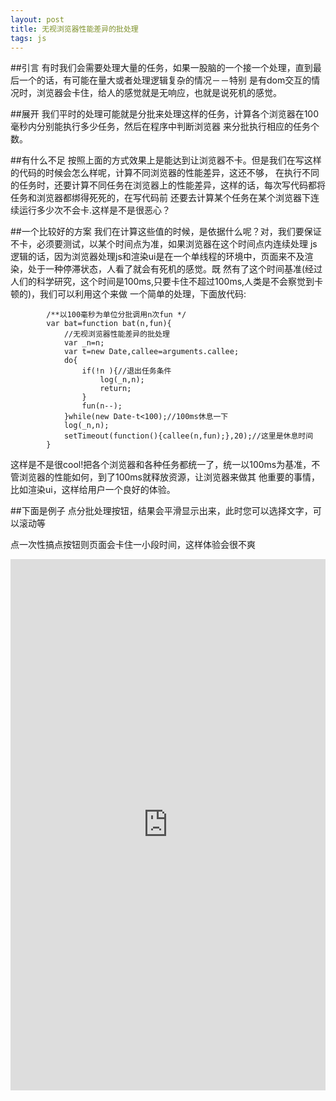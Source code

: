 ```yaml
---
layout: post
title: 无视浏览器性能差异的批处理
tags: js
---
```

##引言
有时我们会需要处理大量的任务，如果一股脑的一个接一个处理，直到最后一个的话，有可能在量大或者处理逻辑复杂的情况－－特别
是有dom交互的情况时，浏览器会卡住，给人的感觉就是无响应，也就是说死机的感觉。

##展开
我们平时的处理可能就是分批来处理这样的任务，计算各个浏览器在100毫秒内分别能执行多少任务，然后在程序中判断浏览器
来分批执行相应的任务个数。

##有什么不足
按照上面的方式效果上是能达到让浏览器不卡。但是我们在写这样的代码的时候会怎么样呢，计算不同浏览器的性能差异，这还不够，
在执行不同的任务时，还要计算不同任务在浏览器上的性能差异，这样的话，每次写代码都将任务和浏览器都绑得死死的，在写代码前
还要去计算某个任务在某个浏览器下连续运行多少次不会卡.这样是不是很恶心？

##一个比较好的方案
我们在计算这些值的时候，是依据什么呢？对，我们要保证不卡，必须要测试，以某个时间点为准，如果浏览器在这个时间点内连续处理
js逻辑的话，因为浏览器处理js和渲染ui是在一个单线程的环境中，页面来不及渲染，处于一种停滞状态，人看了就会有死机的感觉。既
然有了这个时间基准(经过人们的科学研究，这个时间是100ms,只要卡住不超过100ms,人类是不会察觉到卡顿的)，我们可以利用这个来做
一个简单的处理，下面放代码:

			/**以100毫秒为单位分批调用n次fun */
			var bat=function bat(n,fun){
				//无视浏览器性能差异的批处理
				var _n=n;
				var t=new Date,callee=arguments.callee;
				do{
					if(!n ){//退出任务条件
						log(_n,n);
						return;
					}
					fun(n--);
				}while(new Date-t<100);//100ms休息一下
				log(_n,n);
				setTimeout(function(){callee(n,fun);},20);//这里是休息时间
			}

这样是不是很cool!把各个浏览器和各种任务都统一了，统一以100ms为基准，不管浏览器的性能如何，到了100ms就释放资源，让浏览器来做其
他重要的事情，比如渲染ui，这样给用户一个良好的体验。
	

##下面是例子
点分批处理按钮，结果会平滑显示出来，此时您可以选择文字，可以滚动等 

点一次性搞点按钮则页面会卡住一小段时间，这样体验会很不爽

<iframe width="100%" height="850" src="http://jsfiddle.net/qiangtou/qJjam/embedded/result,js,html,css" allowfullscreen="allowfullscreen" frameborder="0"></iframe>

